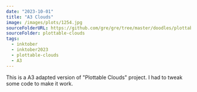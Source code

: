 ```yaml
---
date: "2023-10-01"
title: "A3 Clouds"
image: /images/plots/1254.jpg
sourceFolderURL: https://github.com/gre/gre/tree/master/doodles/plottable-clouds
sourceFolder: plottable-clouds
tags:
  - inktober
  - inktober2023
  - plottable-clouds
  - A3
---
```


This is a A3 adapted version of "Plottable Clouds" project. I had to tweak some code to make it work.